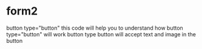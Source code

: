 # form2
button type="button"
this code will help you to understand how button type="button" will work
button type button will accept text and image in the button
